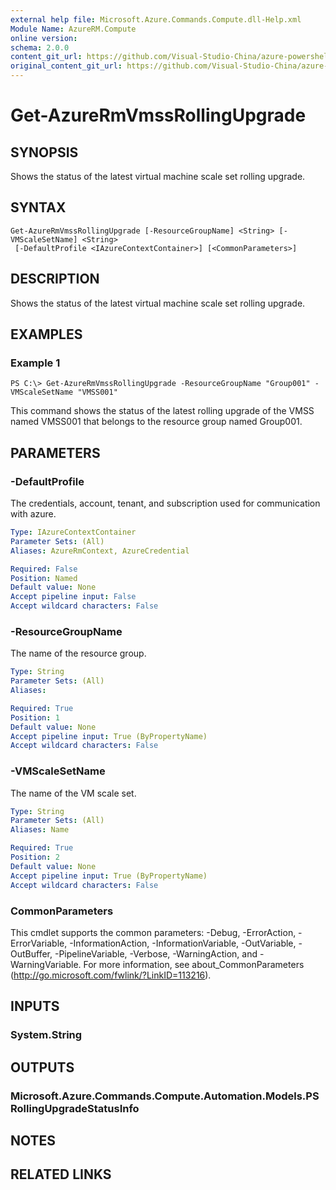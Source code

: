 ```yaml
---
external help file: Microsoft.Azure.Commands.Compute.dll-Help.xml
Module Name: AzureRM.Compute
online version:
schema: 2.0.0
content_git_url: https://github.com/Visual-Studio-China/azure-powershell/blob/preview/src/ResourceManager/Compute/Commands.Compute/help/Get-AzureRmVmssRollingUpgrade.md
original_content_git_url: https://github.com/Visual-Studio-China/azure-powershell/blob/preview/src/ResourceManager/Compute/Commands.Compute/help/Get-AzureRmVmssRollingUpgrade.md
---
```


# Get-AzureRmVmssRollingUpgrade

## SYNOPSIS
Shows the status of the latest virtual machine scale set rolling upgrade.

## SYNTAX

```
Get-AzureRmVmssRollingUpgrade [-ResourceGroupName] <String> [-VMScaleSetName] <String>
 [-DefaultProfile <IAzureContextContainer>] [<CommonParameters>]
```

## DESCRIPTION
Shows the status of the latest virtual machine scale set rolling upgrade.

## EXAMPLES

### Example 1
```
PS C:\> Get-AzureRmVmssRollingUpgrade -ResourceGroupName "Group001" -VMScaleSetName "VMSS001"
```

This command shows  the status of the latest rolling upgrade of the VMSS named VMSS001 that belongs to the resource group named Group001.

## PARAMETERS

### -DefaultProfile
The credentials, account, tenant, and subscription used for communication with azure.

```yaml
Type: IAzureContextContainer
Parameter Sets: (All)
Aliases: AzureRmContext, AzureCredential

Required: False
Position: Named
Default value: None
Accept pipeline input: False
Accept wildcard characters: False
```

### -ResourceGroupName
The name of the resource group.

```yaml
Type: String
Parameter Sets: (All)
Aliases: 

Required: True
Position: 1
Default value: None
Accept pipeline input: True (ByPropertyName)
Accept wildcard characters: False
```

### -VMScaleSetName
The name of the VM scale set.

```yaml
Type: String
Parameter Sets: (All)
Aliases: Name

Required: True
Position: 2
Default value: None
Accept pipeline input: True (ByPropertyName)
Accept wildcard characters: False
```

### CommonParameters
This cmdlet supports the common parameters: -Debug, -ErrorAction, -ErrorVariable, -InformationAction, -InformationVariable, -OutVariable, -OutBuffer, -PipelineVariable, -Verbose, -WarningAction, and -WarningVariable. For more information, see about_CommonParameters (http://go.microsoft.com/fwlink/?LinkID=113216).

## INPUTS

### System.String

## OUTPUTS

### Microsoft.Azure.Commands.Compute.Automation.Models.PSRollingUpgradeStatusInfo

## NOTES

## RELATED LINKS

